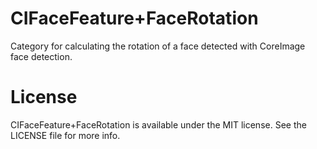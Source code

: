 CIFaceFeature+FaceRotation
==========================

Category for calculating the rotation of a face detected with CoreImage face detection.


License
=======
CIFaceFeature+FaceRotation is available under the MIT license. See the LICENSE file for more info.